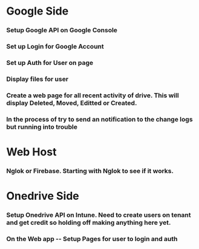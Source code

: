 # Google Side
### Setup Google API on Google Console
### Set up Login for Google Account
### Set up Auth for User on page
### Display files for user
### Create a web page for all recent activity of drive. This will display Deleted, Moved, Editted or Created.
### In the process of try to send an notification to the change logs but running into trouble

# Web Host
### Nglok or Firebase. Starting with Nglok to see if it works.

# Onedrive Side
### Setup Onedrive API on Intune. Need to create users on tenant and get credit so holding off making anything here yet. 
### On the Web app -- Setup Pages for user to login and auth
